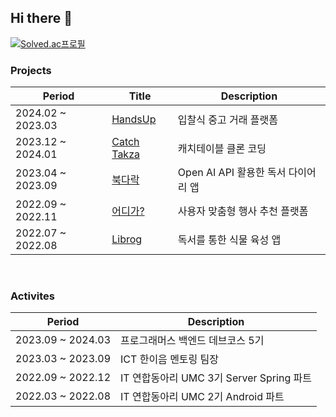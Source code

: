 ## Hi there 👋

[![Solved.ac프로필](http://mazassumnida.wtf/api/generate_badge?boj=hyun2371)](https://solved.ac/hyun2371)


### Projects
|Period|Title|Description|
|---|---|---|
|2024.02 ~ 2023.03|[HandsUp](https://github.com/Programmers-HandsUp/BE-handsup)|입찰식 중고 거래 플랫폼|
|2023.12 ~ 2024.01|[Catch Takza](https://github.com/dev-hooon/catchtable)|캐치테이블 클론 코딩|
|2023.04 ~ 2023.09|[북다락](https://github.com/where-to-go-sujungDEV/wheretogo-app)|Open AI API 활용한 독서 다이어리 앱|
|2022.09 ~ 2022.11|[어디가?](https://github.com/where-to-go-sujungDEV/wheretogo-app)|사용자 맞춤형 행사 추천 플랫폼|
|2022.07 ~ 2022.08|[Librog](https://github.com/LIBROG-team/LIBROG-Android)|독서를 통한 식물 육성 앱|

<br>

### Activites
|Period|Description|
|---|---|
|2023.09 ~ 2024.03|프로그래머스 백엔드 데브코스 5기|
|2023.03 ~ 2023.09|ICT 한이음 멘토링 팀장|
|2022.09 ~ 2022.12|IT 연합동아리 UMC 3기 Server Spring 파트|
|2022.03 ~ 2022.08|IT 연합동아리 UMC 2기 Android 파트|
